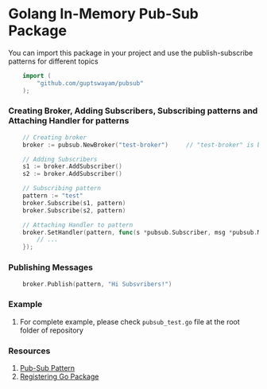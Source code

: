 # Golang In-Memory Pub-Sub Package
You can import this package in your project and use the publish-subscribe patterns for different topics
```go
    import (
        "github.com/guptswayam/pubsub"
    );
```

### Creating Broker, Adding Subscribers, Subscribing patterns and Attaching Handler for patterns
```go
    // Creating broker
    broker := pubsub.NewBroker("test-broker")     // "test-broker" is broker name

    // Adding Subscribers
    s1 := broker.AddSubscriber()
    s2 := broker.AddSubscriber()

    // Subscribing pattern
    pattern := "test"
    broker.Subscribe(s1, pattern)
    broker.Subscribe(s2, pattern)

    // Attaching Handler to pattern
    broker.SetHandler(pattern, func(s *pubsub.Subscriber, msg *pubsub.Message) {
        // ...
    });
```

### Publishing Messages
```go
    broker.Publish(pattern, "Hi Subsvribers!")
```

### Example
1. For complete example, please check `pubsub_test.go` file at the root folder of repository


### Resources
1. [Pub-Sub Pattern](https://blog.logrocket.com/building-pub-sub-service-go/)
2. [Registering Go Package](https://go.dev/doc/modules/publishing)